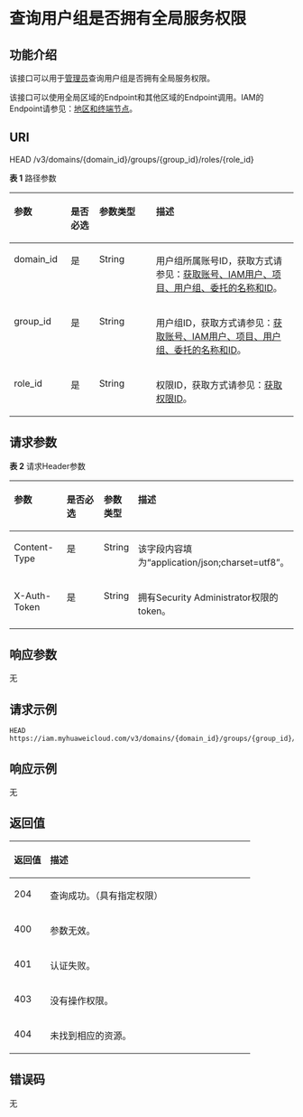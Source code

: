# 查询用户组是否拥有全局服务权限<a name="iam_10_0007"></a>

## 功能介绍<a name="zh-cn_topic_0222037503_section148371527113312"></a>

该接口可以用于[管理员](https://support.huaweicloud.com/usermanual-iam/iam_01_0001.html)查询用户组是否拥有全局服务权限。

该接口可以使用全局区域的Endpoint和其他区域的Endpoint调用。IAM的Endpoint请参见：[地区和终端节点](https://developer.huaweicloud.com/endpoint?IAM)。

## URI<a name="zh-cn_topic_0222037503_section9837227163316"></a>

HEAD /v3/domains/\{domain\_id\}/groups/\{group\_id\}/roles/\{role\_id\}

**表 1**  路径参数

<a name="zh-cn_topic_0222037503_table1583882733314"></a>
<table><thead align="left"><tr id="zh-cn_topic_0222037503_row1383842753315"><th class="cellrowborder" valign="top" width="20%" id="mcps1.2.5.1.1"><p id="zh-cn_topic_0222037503_p20838527123318"><a name="zh-cn_topic_0222037503_p20838527123318"></a><a name="zh-cn_topic_0222037503_p20838527123318"></a>参数</p>
</th>
<th class="cellrowborder" valign="top" width="10%" id="mcps1.2.5.1.2"><p id="zh-cn_topic_0222037503_p158391727123319"><a name="zh-cn_topic_0222037503_p158391727123319"></a><a name="zh-cn_topic_0222037503_p158391727123319"></a>是否必选</p>
</th>
<th class="cellrowborder" valign="top" width="20%" id="mcps1.2.5.1.3"><p id="zh-cn_topic_0222037503_p083912713336"><a name="zh-cn_topic_0222037503_p083912713336"></a><a name="zh-cn_topic_0222037503_p083912713336"></a>参数类型</p>
</th>
<th class="cellrowborder" valign="top" width="50%" id="mcps1.2.5.1.4"><p id="zh-cn_topic_0222037503_p11839152723314"><a name="zh-cn_topic_0222037503_p11839152723314"></a><a name="zh-cn_topic_0222037503_p11839152723314"></a>描述</p>
</th>
</tr>
</thead>
<tbody><tr id="zh-cn_topic_0222037503_row383812773315"><td class="cellrowborder" valign="top" width="20%" headers="mcps1.2.5.1.1 "><p id="zh-cn_topic_0222037503_p1083912710333"><a name="zh-cn_topic_0222037503_p1083912710333"></a><a name="zh-cn_topic_0222037503_p1083912710333"></a>domain_id</p>
</td>
<td class="cellrowborder" valign="top" width="10%" headers="mcps1.2.5.1.2 "><p id="zh-cn_topic_0222037503_p158391227173316"><a name="zh-cn_topic_0222037503_p158391227173316"></a><a name="zh-cn_topic_0222037503_p158391227173316"></a>是</p>
</td>
<td class="cellrowborder" valign="top" width="20%" headers="mcps1.2.5.1.3 "><p id="zh-cn_topic_0222037503_p3840192713339"><a name="zh-cn_topic_0222037503_p3840192713339"></a><a name="zh-cn_topic_0222037503_p3840192713339"></a>String</p>
</td>
<td class="cellrowborder" valign="top" width="50%" headers="mcps1.2.5.1.4 "><p id="zh-cn_topic_0222037503_p12840112719330"><a name="zh-cn_topic_0222037503_p12840112719330"></a><a name="zh-cn_topic_0222037503_p12840112719330"></a>用户组所属账号ID，获取方式请参见：<a href="获取账号-IAM用户-项目-用户组-委托的名称和ID.md">获取账号、IAM用户、项目、用户组、委托的名称和ID</a>。</p>
</td>
</tr>
<tr id="zh-cn_topic_0222037503_row10838202773314"><td class="cellrowborder" valign="top" width="20%" headers="mcps1.2.5.1.1 "><p id="zh-cn_topic_0222037503_p1684012716334"><a name="zh-cn_topic_0222037503_p1684012716334"></a><a name="zh-cn_topic_0222037503_p1684012716334"></a>group_id</p>
</td>
<td class="cellrowborder" valign="top" width="10%" headers="mcps1.2.5.1.2 "><p id="zh-cn_topic_0222037503_p98401927153320"><a name="zh-cn_topic_0222037503_p98401927153320"></a><a name="zh-cn_topic_0222037503_p98401927153320"></a>是</p>
</td>
<td class="cellrowborder" valign="top" width="20%" headers="mcps1.2.5.1.3 "><p id="zh-cn_topic_0222037503_p10841427183311"><a name="zh-cn_topic_0222037503_p10841427183311"></a><a name="zh-cn_topic_0222037503_p10841427183311"></a>String</p>
</td>
<td class="cellrowborder" valign="top" width="50%" headers="mcps1.2.5.1.4 "><p id="zh-cn_topic_0222037503_p984192717333"><a name="zh-cn_topic_0222037503_p984192717333"></a><a name="zh-cn_topic_0222037503_p984192717333"></a>用户组ID，获取方式请参见：<a href="获取账号-IAM用户-项目-用户组-委托的名称和ID.md">获取账号、IAM用户、项目、用户组、委托的名称和ID</a>。</p>
</td>
</tr>
<tr id="zh-cn_topic_0222037503_row48381627193320"><td class="cellrowborder" valign="top" width="20%" headers="mcps1.2.5.1.1 "><p id="zh-cn_topic_0222037503_p14841427193310"><a name="zh-cn_topic_0222037503_p14841427193310"></a><a name="zh-cn_topic_0222037503_p14841427193310"></a>role_id</p>
</td>
<td class="cellrowborder" valign="top" width="10%" headers="mcps1.2.5.1.2 "><p id="zh-cn_topic_0222037503_p6841127123318"><a name="zh-cn_topic_0222037503_p6841127123318"></a><a name="zh-cn_topic_0222037503_p6841127123318"></a>是</p>
</td>
<td class="cellrowborder" valign="top" width="20%" headers="mcps1.2.5.1.3 "><p id="zh-cn_topic_0222037503_p484162713334"><a name="zh-cn_topic_0222037503_p484162713334"></a><a name="zh-cn_topic_0222037503_p484162713334"></a>String</p>
</td>
<td class="cellrowborder" valign="top" width="50%" headers="mcps1.2.5.1.4 "><p id="zh-cn_topic_0222037503_p208427279338"><a name="zh-cn_topic_0222037503_p208427279338"></a><a name="zh-cn_topic_0222037503_p208427279338"></a>权限ID，获取方式请参见：<a href="查询权限列表.md">获取权限ID</a>。</p>
</td>
</tr>
</tbody>
</table>

## 请求参数<a name="zh-cn_topic_0222037503_section1684262783310"></a>

**表 2**  请求Header参数

<a name="zh-cn_topic_0222037503_HeaderParameter"></a>
<table><thead align="left"><tr id="zh-cn_topic_0222037503_row148422027133311"><th class="cellrowborder" valign="top" width="20%" id="mcps1.2.5.1.1"><p id="zh-cn_topic_0222037503_p1484352783318"><a name="zh-cn_topic_0222037503_p1484352783318"></a><a name="zh-cn_topic_0222037503_p1484352783318"></a>参数</p>
</th>
<th class="cellrowborder" valign="top" width="20%" id="mcps1.2.5.1.2"><p id="zh-cn_topic_0222037503_p7843152716337"><a name="zh-cn_topic_0222037503_p7843152716337"></a><a name="zh-cn_topic_0222037503_p7843152716337"></a>是否必选</p>
</th>
<th class="cellrowborder" valign="top" width="10%" id="mcps1.2.5.1.3"><p id="zh-cn_topic_0222037503_p08433278337"><a name="zh-cn_topic_0222037503_p08433278337"></a><a name="zh-cn_topic_0222037503_p08433278337"></a>参数类型</p>
</th>
<th class="cellrowborder" valign="top" width="50%" id="mcps1.2.5.1.4"><p id="zh-cn_topic_0222037503_p18431427173312"><a name="zh-cn_topic_0222037503_p18431427173312"></a><a name="zh-cn_topic_0222037503_p18431427173312"></a>描述</p>
</th>
</tr>
</thead>
<tbody><tr id="zh-cn_topic_0222037503_row3842142716332"><td class="cellrowborder" valign="top" width="20%" headers="mcps1.2.5.1.1 "><p id="zh-cn_topic_0222037503_p984372712338"><a name="zh-cn_topic_0222037503_p984372712338"></a><a name="zh-cn_topic_0222037503_p984372712338"></a>Content-Type</p>
</td>
<td class="cellrowborder" valign="top" width="20%" headers="mcps1.2.5.1.2 "><p id="zh-cn_topic_0222037503_p88441627163311"><a name="zh-cn_topic_0222037503_p88441627163311"></a><a name="zh-cn_topic_0222037503_p88441627163311"></a>是</p>
</td>
<td class="cellrowborder" valign="top" width="10%" headers="mcps1.2.5.1.3 "><p id="zh-cn_topic_0222037503_p1884462793314"><a name="zh-cn_topic_0222037503_p1884462793314"></a><a name="zh-cn_topic_0222037503_p1884462793314"></a>String</p>
</td>
<td class="cellrowborder" valign="top" width="50%" headers="mcps1.2.5.1.4 "><p id="zh-cn_topic_0222037503_p108441327113316"><a name="zh-cn_topic_0222037503_p108441327113316"></a><a name="zh-cn_topic_0222037503_p108441327113316"></a>该字段内容填为“application/json;charset=utf8”。</p>
</td>
</tr>
<tr id="zh-cn_topic_0222037503_row11842142723313"><td class="cellrowborder" valign="top" width="20%" headers="mcps1.2.5.1.1 "><p id="zh-cn_topic_0222037503_p3844152716330"><a name="zh-cn_topic_0222037503_p3844152716330"></a><a name="zh-cn_topic_0222037503_p3844152716330"></a>X-Auth-Token</p>
</td>
<td class="cellrowborder" valign="top" width="20%" headers="mcps1.2.5.1.2 "><p id="zh-cn_topic_0222037503_p484482719331"><a name="zh-cn_topic_0222037503_p484482719331"></a><a name="zh-cn_topic_0222037503_p484482719331"></a>是</p>
</td>
<td class="cellrowborder" valign="top" width="10%" headers="mcps1.2.5.1.3 "><p id="zh-cn_topic_0222037503_p7845122763313"><a name="zh-cn_topic_0222037503_p7845122763313"></a><a name="zh-cn_topic_0222037503_p7845122763313"></a>String</p>
</td>
<td class="cellrowborder" valign="top" width="50%" headers="mcps1.2.5.1.4 "><p id="zh-cn_topic_0222037503_p8845327103320"><a name="zh-cn_topic_0222037503_p8845327103320"></a><a name="zh-cn_topic_0222037503_p8845327103320"></a>拥有Security Administrator权限的token。</p>
</td>
</tr>
</tbody>
</table>

## 响应参数<a name="zh-cn_topic_0222037503_section884518279334"></a>

无

## 请求示例<a name="zh-cn_topic_0222037503_section8845152743315"></a>

```
HEAD https://iam.myhuaweicloud.com/v3/domains/{domain_id}/groups/{group_id}/roles/{role_id}
```

## 响应示例<a name="zh-cn_topic_0222037503_section15846132717331"></a>

无

## 返回值<a name="zh-cn_topic_0222037503_section984772793318"></a>

<a name="zh-cn_topic_0222037503_table280"></a>
<table><thead align="left"><tr id="zh-cn_topic_0222037503_row9847152753310"><th class="cellrowborder" valign="top" width="15%" id="mcps1.1.3.1.1"><p id="zh-cn_topic_0222037503_p11848112714336"><a name="zh-cn_topic_0222037503_p11848112714336"></a><a name="zh-cn_topic_0222037503_p11848112714336"></a>返回值</p>
</th>
<th class="cellrowborder" valign="top" width="85%" id="mcps1.1.3.1.2"><p id="zh-cn_topic_0222037503_p1584892716334"><a name="zh-cn_topic_0222037503_p1584892716334"></a><a name="zh-cn_topic_0222037503_p1584892716334"></a>描述</p>
</th>
</tr>
</thead>
<tbody><tr id="zh-cn_topic_0222037503_row17847112753313"><td class="cellrowborder" valign="top" width="15%" headers="mcps1.1.3.1.1 "><p id="zh-cn_topic_0222037503_p17848727163320"><a name="zh-cn_topic_0222037503_p17848727163320"></a><a name="zh-cn_topic_0222037503_p17848727163320"></a>204</p>
</td>
<td class="cellrowborder" valign="top" width="85%" headers="mcps1.1.3.1.2 "><p id="zh-cn_topic_0222037503_p168491027153315"><a name="zh-cn_topic_0222037503_p168491027153315"></a><a name="zh-cn_topic_0222037503_p168491027153315"></a>查询成功。（具有指定权限）</p>
</td>
</tr>
<tr id="zh-cn_topic_0222037503_row13847227103318"><td class="cellrowborder" valign="top" width="15%" headers="mcps1.1.3.1.1 "><p id="zh-cn_topic_0222037503_p16849827113316"><a name="zh-cn_topic_0222037503_p16849827113316"></a><a name="zh-cn_topic_0222037503_p16849827113316"></a>400</p>
</td>
<td class="cellrowborder" valign="top" width="85%" headers="mcps1.1.3.1.2 "><p id="zh-cn_topic_0222037503_p984917275331"><a name="zh-cn_topic_0222037503_p984917275331"></a><a name="zh-cn_topic_0222037503_p984917275331"></a>参数无效。</p>
</td>
</tr>
<tr id="zh-cn_topic_0222037503_row188478274333"><td class="cellrowborder" valign="top" width="15%" headers="mcps1.1.3.1.1 "><p id="zh-cn_topic_0222037503_p5850527113317"><a name="zh-cn_topic_0222037503_p5850527113317"></a><a name="zh-cn_topic_0222037503_p5850527113317"></a>401</p>
</td>
<td class="cellrowborder" valign="top" width="85%" headers="mcps1.1.3.1.2 "><p id="zh-cn_topic_0222037503_p18850122712334"><a name="zh-cn_topic_0222037503_p18850122712334"></a><a name="zh-cn_topic_0222037503_p18850122712334"></a>认证失败。</p>
</td>
</tr>
<tr id="zh-cn_topic_0222037503_row10847122714334"><td class="cellrowborder" valign="top" width="15%" headers="mcps1.1.3.1.1 "><p id="zh-cn_topic_0222037503_p58507272332"><a name="zh-cn_topic_0222037503_p58507272332"></a><a name="zh-cn_topic_0222037503_p58507272332"></a>403</p>
</td>
<td class="cellrowborder" valign="top" width="85%" headers="mcps1.1.3.1.2 "><p id="zh-cn_topic_0222037503_p198501727173310"><a name="zh-cn_topic_0222037503_p198501727173310"></a><a name="zh-cn_topic_0222037503_p198501727173310"></a>没有操作权限。</p>
</td>
</tr>
<tr id="zh-cn_topic_0222037503_row1684882743312"><td class="cellrowborder" valign="top" width="15%" headers="mcps1.1.3.1.1 "><p id="zh-cn_topic_0222037503_p1850152712338"><a name="zh-cn_topic_0222037503_p1850152712338"></a><a name="zh-cn_topic_0222037503_p1850152712338"></a>404</p>
</td>
<td class="cellrowborder" valign="top" width="85%" headers="mcps1.1.3.1.2 "><p id="zh-cn_topic_0222037503_p78511827133319"><a name="zh-cn_topic_0222037503_p78511827133319"></a><a name="zh-cn_topic_0222037503_p78511827133319"></a>未找到相应的资源。</p>
</td>
</tr>
</tbody>
</table>

## 错误码<a name="zh-cn_topic_0222037503_section185152715336"></a>

无

